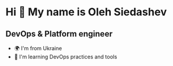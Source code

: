 <!---
off77th/off77th is a ✨ special ✨ repository because its `README.md` (this file) appears on your GitHub profile.
You can click the Preview link to take a look at your changes.
--->

Hi 👋 My name is Oleh Siedashev
==============================

DevOps & Platform engineer
--------------------------

* 🌍  I'm from Ukraine
* 🧠  I'm learning DevOps practices and tools
